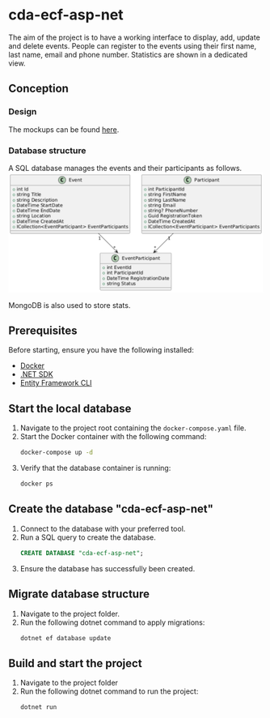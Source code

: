 # cda-ecf-asp-net

The aim of the project is to have a working interface to display, add, update and delete events.
People can register to the events using their first name, last name, email and phone number.
Statistics are shown in a dedicated view.

## Conception

### Design

The mockups can be found [here](https://www.figma.com/design/GbJtSK4FEvkm1PBekKiX2h/cda-ecf-asp-net?node-id=0-1&p=f).

### Database structure

A SQL database manages the events and their participants as follows.
![Database UML](./ecf-uml-sql.png)

MongoDB is also used to store stats.

## Prerequisites

Before starting, ensure you have the following installed:
- [Docker](https://www.docker.com/products/docker-desktop)
- [.NET SDK](https://dotnet.microsoft.com/download)
- [Entity Framework CLI](https://learn.microsoft.com/en-us/ef/core/cli/dotnet)

## Start the local database

1. Navigate to the project root containing the `docker-compose.yaml` file.
2. Start the Docker container with the following command:
   ```bash
   docker-compose up -d
   ```
3. Verify that the database container is running:
   ```bash
   docker ps
   ```

## Create the database "cda-ecf-asp-net"

1. Connect to the database with your preferred tool.
2. Run a SQL query to create the database.
   ```sql
   CREATE DATABASE "cda-ecf-asp-net";
   ```
3. Ensure the database has successfully been created. 

## Migrate database structure

1. Navigate to the project folder.
2. Run the following dotnet command to apply migrations:
   ```bash
   dotnet ef database update
   ```

## Build and start the project

1. Navigate to the project folder
2. Run the following dotnet command to run the project:
   ```bash
   dotnet run
   ```
